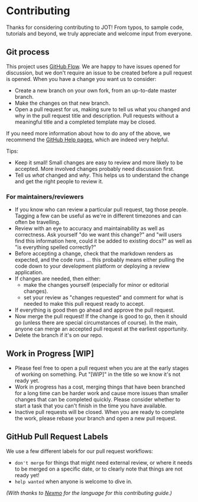 # Contributing

Thanks for considering contributing to JOT! From typos, to sample code, tutorials and beyond, we truly appreciate and welcome input from everyone.

## Git process

This project uses [GitHub Flow](https://guides.github.com/introduction/flow/index.html). We are happy to have issues opened for discussion, but we don't require an issue to be created before a pull request is opened. When you have a change you want us to consider:

* Create a new branch on your own fork, from an up-to-date master branch.
* Make the changes on that new branch.
* Open a pull request for us, making sure to tell us what you changed and why in the pull request title and description.  Pull requests without a meaningful title and a completed template may be closed.

If you need more information about how to do any of the above, we recommend the [GitHub Help pages](https://help.github.com/), which are indeed very helpful.

Tips:

* Keep it small! Small changes are easy to review and more likely to be accepted. More involved changes probably need discussion first.
* Tell us _what_ changed and _why_. This helps us to understand the change and get the right people to review it.

### For maintainers/reviewers

* If you know who can review a particular pull request, tag those people. Tagging a few can be useful as we're in different timezones and can often be travelling.
* Review with an eye to accuracy and maintainability as well as correctness. Ask yourself "do we want this change?" and "will users find this information here, could it be added to existing docs?" as well as "is everything spelled correctly?"
* Before accepting a change, check that the markdown renders as expected, and the code runs ... this probably means either pulling the code down to your development platform or deploying a review application.
* If changes are needed, then either:
  - make the changes yourself (especially for minor or editorial changes).
  - set your review as "changes requested" and comment for what is needed to make this pull request ready to accept.
* If everything is good then go ahead and approve the pull request.
* Now merge the pull request! If the change is good to go, then it should go (unless there are special circumstances of course). In the main, anyone can merge an accepted pull request at the earliest opportunity.
* Delete the branch if it's on our repo.

## Work in Progress [WIP]

* Please feel free to open a pull request when you are at the early stages of working on something. Put "[WIP]" in the title so we know it's not ready yet.
* Work in progress has a cost, merging things that have been branched for a long time can be harder work and cause more issues than smaller changes that can be completed quickly. Please consider whether to start a task that you can't finish in the time you have available.
* Inactive pull requests will be closed. When you are ready to complete the work, please rebase your branch and open a new pull request.

## GitHub Pull Request Labels

We use a few different labels for our pull request workflows:

* `don't merge` for things that might need external review, or where it needs to be merged on a specific date, or to clearly note that things are not ready yet!
* `help wanted` when anyone is welcome to dive in.

*(With thanks to [Nexmo](https://github.com/Nexmo) for the language for this contributing guide.)*
